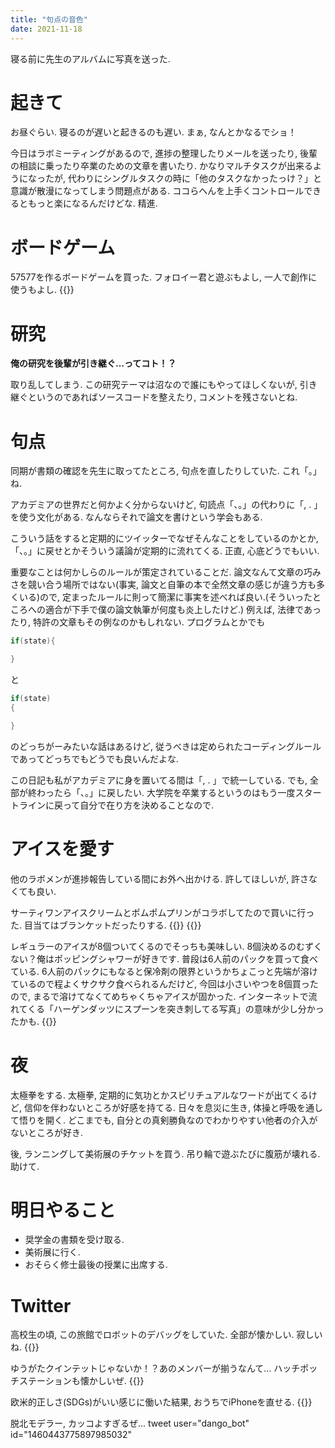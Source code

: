 ```yaml
---
title: "句点の音色"
date: 2021-11-18
---
```


寝る前に先生のアルバムに写真を送った.
# 起きて
お昼ぐらい. 寝るのが遅いと起きるのも遅い. まぁ, なんとかなるでショ！

今日はラボミーティングがあるので, 進捗の整理したりメールを送ったり, 後輩の相談に乗ったり卒業のための文章を書いたり. かなりマルチタスクが出来るようになったが, 代わりにシングルタスクの時に「他のタスクなかったっけ？」と意識が散漫になってしまう問題点がある. ココらへんを上手くコントロールできるともっと楽になるんだけどな. 精進.

# ボードゲーム
57577を作るボードゲームを買った. フォロイー君と遊ぶもよし, 一人で創作に使うもよし.
{{<tweet user="dango_bot" id="1461173254471630849">}}
# 研究
**俺の研究を後輩が引き継ぐ...ってコト！？**

取り乱してしまう. この研究テーマは沼なので誰にもやってほしくないが, 引き継ぐというのであればソースコードを整えたり, コメントを残さないとね.
# 句点
同期が書類の確認を先生に取ってたところ, 句点を直したりしていた. これ「。」ね.

アカデミアの世界だと何かよく分からないけど, 句読点「、。」の代わりに「, . 」を使う文化がある. なんならそれで論文を書けという学会もある.

こういう話をすると定期的にツイッターでなぜそんなことをしているのかとか, 「、。」に戻せとかそういう議論が定期的に流れてくる. 正直, 心底どうでもいい.

重要なことは何かしらのルールが策定されていることだ. 論文なんて文章の巧みさを競い合う場所ではない(事実, 論文と自筆の本で全然文章の感じが違う方も多くいる)ので, 定まったルールに則って簡潔に事実を述べれば良い.(そういったところへの適合が下手で僕の論文執筆が何度も炎上したけど.)
例えば, 法律であったり, 特許の文章もその例なのかもしれない. プログラムとかでも

```c
if(state){

}
```
と
```c
if(state)
{

}
```
のどっちがーみたいな話はあるけど, 従うべきは定められたコーディングルールであってどっちでもどうでも良いんだよな.

この日記も私がアカデミアに身を置いてる間は「, . 」で統一している. でも, 全部が終わったら「、。」に戻したい. 大学院を卒業するというのはもう一度スタートラインに戻って自分で在り方を決めることなので.
# アイスを愛す
他のラボメンが進捗報告している間にお外へ出かける. 許してほしいが, 許さなくても良い. 

サーティワンアイスクリームとポムポムプリンがコラボしてたので買いに行った. 目当てはブランケットだったりする.
{{<tweet user="dango_bot" id="1461257719923429377">}}
{{<tweet user="dango_bot" id="1461257915621208065">}}

レギュラーのアイスが8個ついてくるのでそっちも美味しい. 8個決めるのむずくない？俺はポッピングシャワーが好きです. 普段は6人前のパックを買って食べている. 6人前のパックにもなると保冷剤の限界というかちょこっと先端が溶けているので程よくサクサク食べられるんだけど, 今回は小さいやつを8個買ったので, まるで溶けてなくてめちゃくちゃアイスが固かった. インターネットで流れてくる「ハーゲンダッツにスプーンを突き刺してる写真」の意味が少し分かったかも.
{{<tweet user="dango_bot" id="1461310242872971264">}}

# 夜
太極拳をする. 太極拳, 定期的に気功とかスピリチュアルなワードが出てくるけど, 信仰を伴わないところが好感を持てる. 日々を息災に生き, 体操と呼吸を通して悟りを開く. どこまでも, 自分との真剣勝負なのでわかりやすい他者の介入がないところが好き.

後, ランニングして美術展のチケットを買う. 吊り輪で遊ぶたびに腹筋が壊れる. 助けて.
# 明日やること
- 奨学金の書類を受け取る.
- 美術展に行く.
- おそらく修士最後の授業に出席する.

# Twitter
高校生の頃, この旅館でロボットのデバッグをしていた. 全部が懐かしい. 寂しいね.
{{<tweet user="dango_bot" id="1460856807241715712">}}

ゆうがたクインテットじゃないか！？あのメンバーが揃うなんて... ハッチポッチステーションも懐かしいぜ.
{{<tweet user="dango_bot" id="1460895487859560450">}}

欧米的正しさ(SDGs)がいい感じに働いた結果, おうちでiPhoneを直せる.
{{<tweet user="dango_bot" id="1461007530176368640">}}

脱北モデラー, カッコよすぎるぜ...
tweet user="dango_bot" id="1460443775897985032"